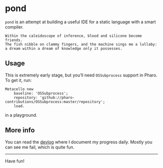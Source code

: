 # pond

`pond` is an attempt at building a useful IDE for a static language with a
smart compiler.

```text
Within the caleidoscope of inference, blood and silicone become friends.
The fish nibble on clammy fingers, and the machine sings me a lullaby:
a dream within a dream of knowledge only it possesses.
```

## Usage

This is extremely early stage, but you’ll need `OSSubprocess` support in Pharo.
To get it, run:

```smalltalk
Metacello new
 	baseline: 'OSSubprocess';
 	repository: 'github://pharo-contributions/OSSubprocess:master/repository';
	load.
```

in a playground.

## More info

You can read the [devlog](/devlog) where I document my progress daily. Mostly
you can see me fail, which is quite fun.

<hr/>

Have fun!
